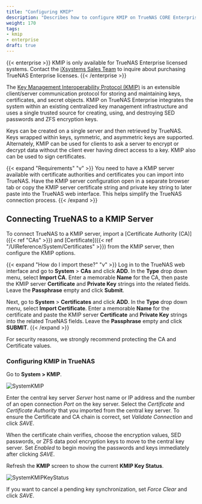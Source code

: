 ```yaml
---
title: "Configuring KMIP"
description: "Describes how to configure KMIP on TrueNAS CORE Enterprise." 
weight: 170
tags:
- kmip
- enterprise
draft: true
---
```


{{< enterprise >}}
KMIP is only available for TrueNAS Enterprise licensed systems.
Contact the [iXsystems Sales Team](mailto:sales@ixsystems.com) to inquire about purchasing TrueNAS Enterprise licenses.
{{< /enterprise >}}

The [Key Management Interoperability Protocol (KMIP)](https://docs.oasis-open.org/kmip/spec/v1.1/os/kmip-spec-v1.1-os.html) is an extensible client/server communication protocol for storing and maintaining keys, certificates, and secret objects.
KMIP on TrueNAS Enterprise integrates the system within an existing centralized key management infrastructure and uses a single trusted source for creating, using, and destroying SED passwords and ZFS encryption keys.

Keys can be created on a single server and then retrieved by TrueNAS.
Keys wrapped within keys, symmetric, and asymmetric keys are supported.
Alternately, KMIP can be used for clients to ask a server to encrypt or decrypt data without the client ever having direct access to a key.
KMIP also can be used to sign certificates.

{{< expand "Requirements" "v" >}}
You need to have a KMIP server available with certificate authorities and certificates you can import into TrueNAS.
Have the KMIP server configuration open in a separate browser tab or copy the KMIP server certificate string and private key string to later paste into the TrueNAS web interface.
This helps simplify the TrueNAS connection process.
{{< /expand >}}

## Connecting TrueNAS to a KMIP Server

To connect TrueNAS to a KMIP server, import a [Certificate Authority (CA)]({{< ref "CAs" >}}) and [Certificate]({{< ref "/UIReference/System/Certificates" >}}) from the KMIP server, then configure the KMIP options.

{{< expand "How do I import these?" "v" >}}
Log in to the TrueNAS web interface and go to **System** > **CAs** and click **ADD**.
In the **Type** drop down menu, select **Import CA**.
Enter a memorable **Name** for the CA, then paste the KMIP server **Certificate** and **Private Key** strings into the related fields.
Leave the **Passphrase** empty and click **Submit**.

Next, go to **System** > **Certificates** and click **ADD**.
In the **Type** drop down menu, select **Import Certificate**.
Enter a memorable **Name** for the certificate and paste the KMIP server **Certificate** and **Private Key** strings into the related TrueNAS fields.
Leave the **Passphrase** empty and click **SUBMIT**.
{{< /expand >}}

For security reasons, we strongly recommend protecting the CA and Certificate values.

### Configuring KMIP in TrueNAS

Go to **System > KMIP**.

![SystemKMIP](/images/CORE/System/SystemKMIP.png "KMIP Options")

Enter the central key server *Server* host name or IP address and the number of an open connection *Port* on the key server.
Select the *Certificate* and *Certificate Authority* that you imported from the central key server.
To ensure the Certificate and CA chain is correct, set *Validate Connection* and click *SAVE*.

When the certificate chain verifies, choose the encryption values, SED passwords, or ZFS data pool encryption keys to move to the central key server.
Set *Enabled* to begin moving the passwords and keys immediately after clicking *SAVE*.

Refresh the **KMIP** screen to show the current **KMIP Key Status**.

![SystemKMIPKeyStatus](/images/CORE/System/SystemKMIPKeyStatus.png "Example Key Synced")

If you want to cancel a pending key synchronization, set *Force Clear* and click *SAVE*.
